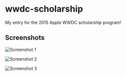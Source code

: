 wwdc-scholarship
================
My entry for the 2015 Apple WWDC scholarship program!

Screenshots
-----------
![Screenshot 1](https://cdn.rawgit.com/aclissold/wwdc-scholarship/9fd2e53e81a6526c04c8ec26dcfa7f02d38efb31/Screenshots/Screenshot%201.png)

![Screenshot 2](https://cdn.rawgit.com/aclissold/wwdc-scholarship/9fd2e53e81a6526c04c8ec26dcfa7f02d38efb31/Screenshots/Screenshot%202.png)

![Screenshot 3](https://cdn.rawgit.com/aclissold/wwdc-scholarship/9fd2e53e81a6526c04c8ec26dcfa7f02d38efb31/Screenshots/Screenshot%203.png)
